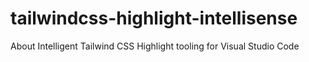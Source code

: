 # tailwindcss-highlight-intellisense
About Intelligent Tailwind CSS Highlight tooling for Visual Studio Code
